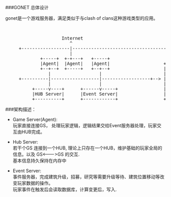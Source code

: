 ###GONET 总体设计

gonet是一个游戏服务器，满足类似于与clash of clans这种游戏类型的应用。
<pre>


                     Internet
                        ^
     +------------------|--------------------------------------------------+
                        |
             +-----+  +-+---+   +-----+
             |Agent|  |Agent|   |Agent|                    +--------------+
             +--+--+  +-----+   +--+--+                    |    REDIS     |
                |                  |                       |--------------|
     +----------|------------------|------------------+--&gt; | ESTATES      |
                |                  |                       | BASIC        |
          +-----v----+      +------v-----+                 | ....         |
          |HUB Server|      |Event Server|                 |              |
          +----------+      +------------+                 +--------------+</pre>
          
###架构描述：

* Game Server(Agent):  
玩家直接连接GS， 处理玩家逻辑，逻辑结果交给Event服务器处理，玩家交互由HUB完成。
  
* Hub Server:  
若干个GS 连接到一个HUB, 理论上只存在一个HUB，维护基础的玩家全局的信息。以及 GS<--->GS 的交互.  
基本信息持久保持在内存中   
    
* Event Server:  
事件服务器，完成建筑升级，招募，研究等需要升级等待、建筑位置移动等改变玩家数据的操作。    
玩家事件在触发后会读取数据库，计算变更后，写入.
